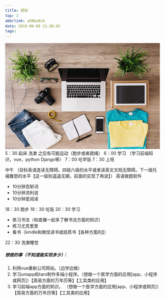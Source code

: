 ```yaml
---
title: 规划
top: 2
abbrlink: a99ba8c6
date: 2019-06-09 21:38:43
tags:
---
```


![](/assets/blogImg/201907241010.jpg)
5：30  起床 洗漱 之后有可能运动（跑步或者跳绳）
6：00  学习 （学习前端知识，vue，python Django等）
7：00  吃早饭
7：30  上班

中午 （目标英语连读无障碍。四级六级的水平或者读英文文档无障碍。下一级托福雅思的水平【这一级别遥遥无期，前面的实现了再说】）
英语做题软件
- 10分钟百斩词
- 10分钟流利说
- 10分钟爱阅读

18：30  跑步
19：30  吃饭
20：30  学习
   - 练习书法（和直播一起多了解书法方面的知识）
   - 练习尤克里里
   - 看书（kindle和微信读书或纸质书【各种方面的】） 

22：30  洗漱睡觉

<!--more-->

##### 想做的事（不知道能实现多少）：

1. 利用vue重新公司网站。（边学边做）
2. 学习uniapp和taro制作多端小程序。（想做一个医学方面的应用[app、小程序或网页]）【周易方面的万年历等】【工具类的应用】
3. 学习前端app方面的知识。         （想做一个医学方面的应用[app、小程序或网页]）【周易方面的万年历等】【工具类的应用】
